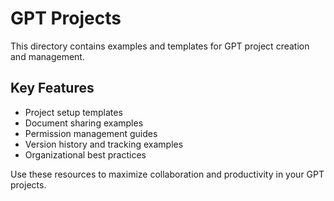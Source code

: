 # GPT Projects

This directory contains examples and templates for GPT project creation and management.

## Key Features

- Project setup templates
- Document sharing examples
- Permission management guides
- Version history and tracking examples
- Organizational best practices

Use these resources to maximize collaboration and productivity in your GPT projects. 
